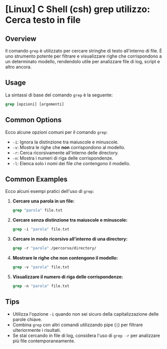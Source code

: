 # [Linux] C Shell (csh) grep utilizzo: Cerca testo in file

## Overview
Il comando `grep` è utilizzato per cercare stringhe di testo all'interno di file. È uno strumento potente per filtrare e visualizzare righe che corrispondono a un determinato modello, rendendolo utile per analizzare file di log, script e altro ancora.

## Usage
La sintassi di base del comando `grep` è la seguente:

```csh
grep [opzioni] [argomenti]
```

## Common Options
Ecco alcune opzioni comuni per il comando `grep`:

- `-i`: Ignora la distinzione tra maiuscole e minuscole.
- `-v`: Mostra le righe che **non** corrispondono al modello.
- `-r`: Cerca ricorsivamente all'interno delle directory.
- `-n`: Mostra i numeri di riga delle corrispondenze.
- `-l`: Elenca solo i nomi dei file che contengono il modello.

## Common Examples
Ecco alcuni esempi pratici dell'uso di `grep`:

1. **Cercare una parola in un file:**
   ```csh
   grep "parola" file.txt
   ```

2. **Cercare senza distinzione tra maiuscole e minuscole:**
   ```csh
   grep -i "parola" file.txt
   ```

3. **Cercare in modo ricorsivo all'interno di una directory:**
   ```csh
   grep -r "parola" /percorso/directory/
   ```

4. **Mostrare le righe che non contengono il modello:**
   ```csh
   grep -v "parola" file.txt
   ```

5. **Visualizzare il numero di riga delle corrispondenze:**
   ```csh
   grep -n "parola" file.txt
   ```

## Tips
- Utilizza l'opzione `-i` quando non sei sicuro della capitalizzazione delle parole chiave.
- Combina `grep` con altri comandi utilizzando pipe (`|`) per filtrare ulteriormente i risultati.
- Se stai cercando in file di log, considera l'uso di `grep -r` per analizzare più file contemporaneamente.